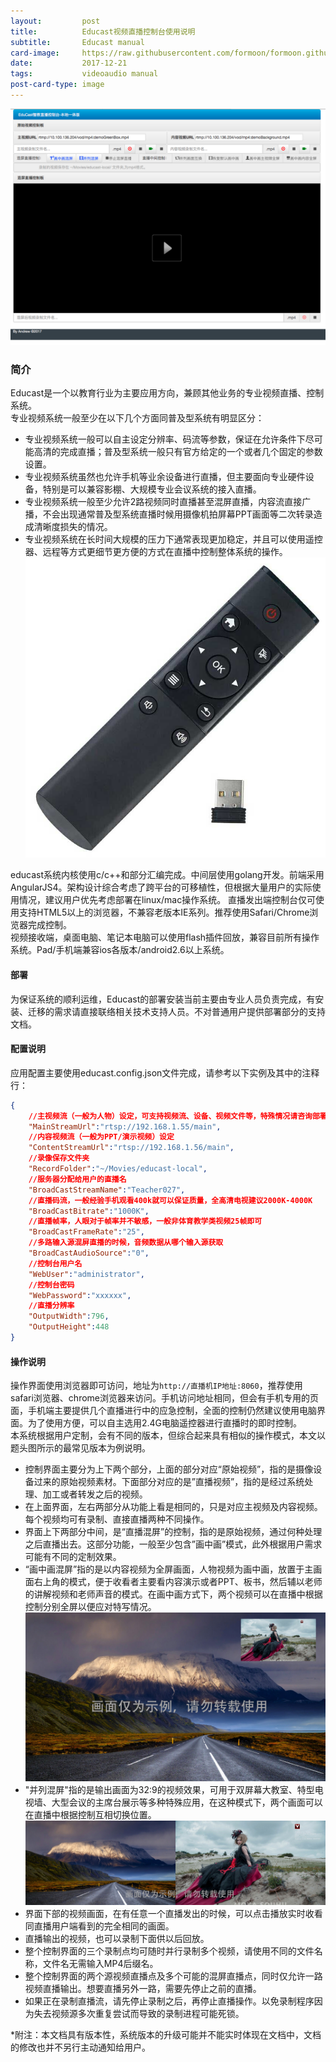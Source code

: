 ```yaml
---
layout:         post
title:          Educast视频直播控制台使用说明
subtitle:       Educast manual
card-image:     https://raw.githubusercontent.com/formoon/formoon.github.io/master/attachments/201712/21/16_9.png
date:           2017-12-21
tags:           videoaudio manual
post-card-type: image
---
```

![](https://raw.githubusercontent.com/formoon/formoon.github.io/master/attachments/201712/21/educast_main.png)

### 简介
Educast是一个以教育行业为主要应用方向，兼顾其他业务的专业视频直播、控制系统。  
专业视频系统一般至少在以下几个方面同普及型系统有明显区分：  
* 专业视频系统一般可以自主设定分辨率、码流等参数，保证在允许条件下尽可能高清的完成直播；普及型系统一般只有官方给定的一个或者几个固定的参数设置。
* 专业视频系统虽然也允许手机等业余设备进行直播，但主要面向专业硬件设备，特别是可以兼容影棚、大规模专业会议系统的接入直播。
* 专业视频系统一般至少允许2路视频同时直播甚至混屏直播，内容流直接广播，不会出现通常普及型系统直播时候用摄像机拍屏幕PPT画面等二次转录造成清晰度损失的情况。
* 专业视频系统在长时间大规模的压力下通常表现更加稳定，并且可以使用遥控器、远程等方式更细节更方便的方式在直播中控制整体系统的操作。
![](https://raw.githubusercontent.com/formoon/formoon.github.io/master/attachments/201712/21/remoteControl.jpg)

educast系统内核使用c/c++和部分汇编完成。中间层使用golang开发。前端采用AngularJS4。架构设计综合考虑了跨平台的可移植性，但根据大量用户的实际使用情况，建议用户优先考虑部署在linux/mac操作系统。
直播发出端控制台仅可使用支持HTML5以上的浏览器，不兼容老版本IE系列。推荐使用Safari/Chrome浏览器完成控制。  
视频接收端，桌面电脑、笔记本电脑可以使用flash插件回放，兼容目前所有操作系统。Pad/手机端兼容ios各版本/android2.6以上系统。  

#### 部署
为保证系统的顺利运维，Educast的部署安装当前主要由专业人员负责完成，有安装、迁移的需求请直接联络相关技术支持人员。不对普通用户提供部署部分的支持文档。  

#### 配置说明
应用配置主要使用educast.config.json文件完成，请参考以下实例及其中的注释行：
```json
{
	//主视频流（一般为人物）设定，可支持视频流、设备、视频文件等，特殊情况请咨询部署人员
	"MainStreamUrl":"rtsp://192.168.1.55/main",
	//内容视频流（一般为PPT/演示视频）设定
	"ContentStreamUrl":"rtsp://192.168.1.56/main",
	//录像保存文件夹
	"RecordFolder":"~/Movies/educast-local",
	//服务器分配给用户的直播名
	"BroadCastStreamName":"Teacher027",
	//直播码流，一般经验手机观看400k就可以保证质量，全高清电视建议2000K-4000K
	"BroadCastBitrate":"1000K",
	//直播帧率，人眼对于帧率并不敏感，一般非体育教学类视频25帧即可
	"BroadCastFrameRate":"25",
	//多路输入源混屏直播的时候，音频数据从哪个输入源获取
	"BroadCastAudioSource":"0",
	//控制台用户名
	"WebUser":"administrator",
	//控制台密码
	"WebPassword":"xxxxxx",
	//直播分辨率
	"OutputWidth":796,
	"OutputHeight":448
}
```
#### 操作说明
操作界面使用浏览器即可访问，地址为`http://直播机IP地址:8060`，推荐使用safari浏览器、chrome浏览器来访问。手机访问地址相同，但会有手机专用的页面，手机端主要提供几个直播进行中的应急控制，全面的控制仍然建议使用电脑界面。为了使用方便，可以自主选用2.4G电脑遥控器进行直播时的即时控制。  
本系统根据用户定制，会有不同的版本，但综合起来具有相似的操作模式，本文以题头图所示的最常见版本为例说明。  
* 控制界面主要分为上下两个部分，上面的部分对应“原始视频”，指的是摄像设备过来的原始视频素材。下面部分对应的是”直播视频”，指的是经过系统处理、加工或者转发之后的视频。  
* 在上面界面，左右两部分从功能上看是相同的，只是对应主视频及内容视频。每个视频均可有录制、直接直播两种不同操作。  
* 界面上下两部分中间，是“直播混屏”的控制，指的是原始视频，通过何种处理之后直播出去。这部分功能，一般至少包含”画中画”模式，此外根据用户需求可能有不同的定制效果。  
* “画中画混屏”指的是以内容视频为全屏画面，人物视频为画中画，放置于主画面右上角的模式，便于收看者主要看内容演示或者PPT、板书，然后辅以老师的讲解视频和老师声音的模式。在画中画方式下，两个视频可以在直播中根据控制分别全屏以便应对特写情况。  
![](https://raw.githubusercontent.com/formoon/formoon.github.io/master/attachments/201712/21/16_9.png)
* "并列混屏"指的是输出画面为32:9的视频效果，可用于双屏幕大教室、特型电视墙、大型会议的主席台展示等多种特殊应用，在这种模式下，两个画面可以在直播中根据控制互相切换位置。
![](https://raw.githubusercontent.com/formoon/formoon.github.io/master/attachments/201712/21/32_9.png)
* 界面下部的视频画面，在有任意一个直播发出的时候，可以点击播放实时收看同直播用户端看到的完全相同的画面。
* 直播输出的视频，也可以录制下面供以后回放。
* 整个控制界面的三个录制点均可随时并行录制多个视频，请使用不同的文件名称，文件名无需输入MP4后缀名。
* 整个控制界面的两个源视频直播点及多个可能的混屏直播点，同时仅允许一路视频直播输出。想要直播另外一路，需要先停止之前的直播。
* 如果正在录制直播流，请先停止录制之后，再停止直播操作。以免录制程序因为失去视频源多次重复尝试而导致的录制进程可能死锁。


*附注：本文档具有版本性，系统版本的升级可能并不能实时体现在文档中，文档的修改也并不另行主动通知给用户。


